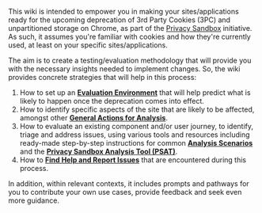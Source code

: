This wiki is intended to empower you in making your sites/applications ready for the upcoming deprecation of 3rd Party Cookies (3PC) and unpartitioned storage on Chrome, as part of the [Privacy Sandbox](https://privacysandbox.com/) initiative. As such, it assumes you're familiar with cookies and how they're currently used, at least on your specific sites/applications.

The aim is to create a testing/evaluation methodology that will provide you with the necessary insights needed to implement changes. So, the wiki provides concrete strategies that will help in this process:

1. How to set up an [**Evaluation Environment**](https://github.com/GoogleChromeLabs/ps-analysis-tool/wiki/Evaluation-Environment) that will help predict what is likely to happen once the deprecation comes into effect.
1. How to identify specific aspects of the site that are likely to be affected, amongst other [**General Actions for Analysis**](https://github.com/GoogleChromeLabs/ps-analysis-tool/wiki/General-Analysis-Actions).
1. How to evaluate an existing component and/or user journey, to identify, triage and address issues, using various tools and resources including ready-made step-by-step instructions for common [**Analysis Scenarios**](https://github.com/GoogleChromeLabs/ps-analysis-tool/wiki/Analysis-Scenarios) and the [**Privacy Sandbox Analysis Tool (PSAT)**](https://github.com/GoogleChromeLabs/ps-analysis-tool/wiki/PSAT's-How-To).
1. How to [**Find Help and Report Issues**](https://github.com/GoogleChromeLabs/ps-analysis-tool/wiki/Reporting-Issues-and-Learning-More) that are encountered during this process.

In addition, within relevant contexts, it includes prompts and pathways for you to contribute your own use cases, provide feedback and seek even more guidance.